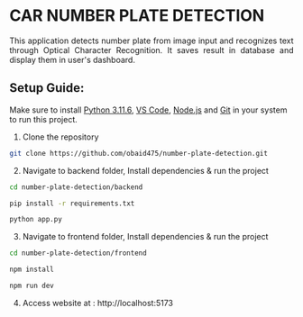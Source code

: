 # CAR NUMBER PLATE DETECTION

<p align="justify">
This application detects number plate from image input and recognizes text through Optical Character Recognition. It saves result in database and display them in user's dashboard.
</p>

## Setup Guide:

Make sure to install <a href="https://www.python.org/downloads/release/python-3116/">Python 3.11.6</a>, <a href="https://code.visualstudio.com/download">VS Code</a>, <a href="https://nodejs.org/en/download">Node.js</a> and <a href="https://git-scm.com/downloads">Git</a> in your system to run this project.

1. Clone the repository

```bash
git clone https://github.com/obaid475/number-plate-detection.git
```

2. Navigate to backend folder, Install dependencies & run the project

```bash
cd number-plate-detection/backend
```

```bash
pip install -r requirements.txt
```

```bash
python app.py
```

3. Navigate to frontend folder, Install dependencies & run the project

```bash
cd number-plate-detection/frontend
```

```bash
npm install
```

```bash
npm run dev
```

4. Access website at : http://localhost:5173
